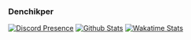 ### Denchikper

[![Discord Presence](https://lanyard.cnrad.dev/api/565512430386544660)](https://github.com/Denchikper)
[![Github Stats](https://github-readme-stats.vercel.app/api?username=Denchikper&show_icons=true&theme=github_dark&border_radius=25)](https://github.com/Denchikper)
[![Wakatime Stats](https://github-readme-stats.vercel.app/api/wakatime?username=Denchikper&theme=github_dark&layout=compact&border_radius=25&langs_count=9)](https://wakatime.com/@Denchikper)